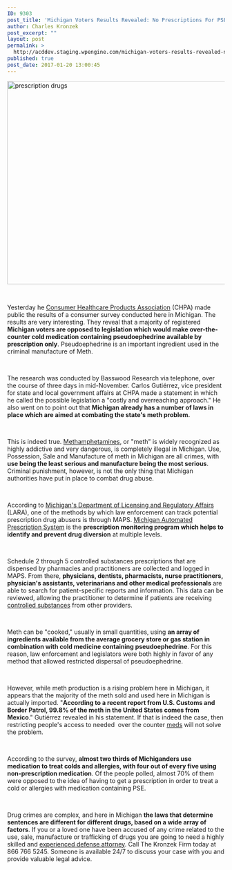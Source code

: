 ```yaml
---
ID: 9303
post_title: 'Michigan Voters Results Revealed: No Prescriptions For PSE Cold Meds'
author: Charles Kronzek
post_excerpt: ""
layout: post
permalink: >
  http://acddev.staging.wpengine.com/michigan-voters-results-revealed-no-prescriptions-pse-cold-meds.html
published: true
post_date: 2017-01-20 13:00:45
---
```

<img class="alignnone size-large wp-image-9304" src="http://acddev.staging.wpengine.com/wp-content/uploads/2017/01/canstockphoto15811041-1024x753.jpg" alt="prescription drugs" width="640" height="471" />

&nbsp;

<span style="font-weight: 400;">Yesterday he </span><a href="https://www.chpa.org/" target="_blank"><span style="font-weight: 400;">Consumer Healthcare Products Association</span></a><span style="font-weight: 400;"> (CHPA) made public the results of a consumer survey conducted here in Michigan. The results are very interesting. They reveal that a majority of registered </span><b>Michigan voters are opposed to legislation which would make over-the-counter cold medication containing pseudoephedrine available by prescription only</b><span style="font-weight: 400;">. Pseudoephedrine is an important ingredient used in the criminal manufacture of Meth. </span>

&nbsp;

<span style="font-weight: 400;">The research was conducted by Basswood Research via telephone, over the course of three days in mid-November. Carlos Gutiérrez, vice president for state and local government affairs at CHPA made a statement in which he called the possible legislation a "costly and overreaching approach." He also went on to point out that </span><b>Michigan already has a number of laws in place which are aimed at combating the state's meth problem.</b>

&nbsp;

<span style="font-weight: 400;">This is indeed true. </span><a href="http://acddev.staging.wpengine.com/methamphetamine.html" target="_blank"><span style="font-weight: 400;">Methamphetamines</span></a><span style="font-weight: 400;">, or "meth" is widely recognized as highly addictive and very dangerous, is completely illegal in Michigan. Use, Possession, Sale and Manufacture of meth in Michigan are all crimes, with </span><b>use being the least serious and manufacture being the most serious</b><span style="font-weight: 400;">. Criminal punishment, however, is not the only thing that Michigan authorities have put in place to combat drug abuse. </span>

&nbsp;

<span style="font-weight: 400;">According to </span><a href="http://www.michigan.gov/lara" target="_blank"><span style="font-weight: 400;">Michigan's Department of Licensing and Regulatory Affairs</span></a><span style="font-weight: 400;"> (LARA), one of the methods by which law enforcement can track potential prescription drug abusers is through MAPS. </span><a href="http://www.michigan.gov/lara/0,4601,7-154-72600_72603_55478---,00.html" target="_blank"><span style="font-weight: 400;">Michigan Automated Prescription System</span></a><span style="font-weight: 400;"> is the </span><b>prescription monitoring program which helps to identify and prevent drug diversion</b><span style="font-weight: 400;"> at multiple levels. </span>

&nbsp;

<span style="font-weight: 400;">Schedule 2 through 5 controlled substances prescriptions that are dispensed by pharmacies and practitioners are collected and logged in MAPS. From there, </span><b>physicians, dentists, pharmacists, nurse practitioners, physician's assistants, veterinarians and other medical professionals</b><span style="font-weight: 400;"> are able to search for patient-specific reports and information. This data can be reviewed, allowing the practitioner to determine if patients are receiving </span><a href="http://acddev.staging.wpengine.com/drug-charges.html" target="_blank"><span style="font-weight: 400;">controlled substances</span></a><span style="font-weight: 400;"> from other providers.</span>

&nbsp;

<span style="font-weight: 400;">Meth can be "cooked," usually in small quantities, using </span><b>an array of ingredients available from the average grocery store or gas station in combination with cold medicine containing pseudoephedrine</b><span style="font-weight: 400;">. For this reason, law enforcement and legislators were both highly in favor of any method that allowed restricted dispersal of pseudoephedrine. </span>

&nbsp;

<span style="font-weight: 400;">However, while meth production is a rising problem here in Michigan, it appears that the majority of the meth sold and used here in Michigan is actually imported. "</span><b>According to a recent report from U.S. Customs and Border Patrol, 99.8% of the meth in the United States comes from Mexico</b><span style="font-weight: 400;">." Gutiérrez revealed in his statement. If that is indeed the case, then restricting people's access to needed  over the counter </span><a href="http://acddev.staging.wpengine.com/prescription-drug-abuse.html" target="_blank"><span style="font-weight: 400;">meds</span></a><span style="font-weight: 400;"> will not solve the problem.</span>

&nbsp;

<span style="font-weight: 400;">According to the survey, </span><b>almost two thirds of Michiganders use medication to treat colds and allergies, with four out of every five using non-prescription medication</b><span style="font-weight: 400;">. Of the people polled, almost 70% of them were opposed to the idea of having to get a prescription in order to treat a cold or allergies with medication containing PSE.</span>

&nbsp;

<span style="font-weight: 400;">Drug crimes are complex, and here in Michigan </span><b>the laws that determine sentences are different for different drugs, based on a wide array of factors</b><span style="font-weight: 400;">. If you or a loved one have been accused of any crime related to the use, sale, manufacture or trafficking of drugs you are going to need a highly skilled and </span><a href="http://acddev.staging.wpengine.com/trial-attorneys.html" target="_blank"><span style="font-weight: 400;">experienced defense attorney</span></a><span style="font-weight: 400;">. Call The Kronzek Firm today at 866 766 5245. Someone is available 24/7 to discuss your case with you and provide valuable legal advice.</span>

&nbsp;
